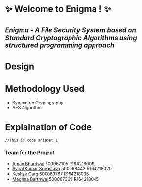 # :sparkles: Welcome to Enigma ! :sparkles:
#
## _Enigma - A File Security System based on Standard Cryptographic Algorithms using structured programming approach_
#

# Design

# Methodology Used
- Symmetric Cryptography
- AES Algorithm

# Explaination of Code

```markdown
//This is code snippet 1
```

### Team for the Project
* [Aman Bhardwaj](https://github.com/iaman877)            500067105   R164218009
* [Aviral Kumar Srivastava](https://github.com/aviraw)  500068442   R164218020
* [Keshav Garg](https://github.com/KeshavGarg01)              500069767   R164218035
* [Meghna Barthwal](https://github.com/MeghnaBarthwal)         500067369   R164218045


